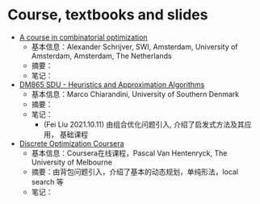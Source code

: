 # Course, textbooks and slides

+ [A course in combinatorial optimization](https://homepages.cwi.nl/~lex/files/dict.pdf)
  + 基本信息：Alexander Schrijver, SWI, Amsterdam, University of Amsterdam, Amsterdam, The Netherlands
  + 摘要：
  + 笔记：
+ [DM865 SDU - Heuristics and Approximation Algorithms](https://imada.sdu.dk/~marco/Teaching/AY2019-2020/DM865/)
  + 基本信息：Marco Chiarandini, University of Southern Denmark 
  + 摘要：
  + 笔记：
    + (Fei Liu 2021.10.11) 由组合优化问题引入, 介绍了启发式方法及其应用， 基础课程
+ [Discrete Optimization Coursera]( https://www.coursera.org/learn/discrete-optimization)
  + 基本信息：Coursera在线课程，Pascal Van Hentenryck, The University of Melbourne
  + 摘要：由背包问题引入，介绍了基本的动态规划，单纯形法，local search 等
  + 笔记：

